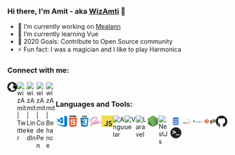 ### Hi there, I'm Amit - aka [WizAmti][website] 👋

- 🔭 I’m currently working on [Mealann](htts://mealann.com)
- 🌱 I’m currently learning Vue
- 🥅 2020 Goals: Contribute to Open Source community
- ⚡ Fun fact: I was a magician and I like to play Harmonica

### Connect with me:

[<img align="left" alt="wizAmit.com" width="22px" src="https://raw.githubusercontent.com/iconic/open-iconic/master/svg/globe.svg" />][website]
[<img align="left" alt="wizAmit | Twitter" width="22px" src="https://cdn.jsdelivr.net/npm/simple-icons@v3/icons/twitter.svg" />][twitter]
[<img align="left" alt="wizAmit | LinkedIn" width="22px" src="https://cdn.jsdelivr.net/npm/simple-icons@v3/icons/linkedin.svg" />][linkedin]
[<img align="left" alt="wizAmit | CodePen" width="22px" src="https://cdn.jsdelivr.net/npm/simple-icons@v3/icons/codepen.svg" />][codepen]
[<img align="left" alt="wizAmit | Behance" width="22px" src="https://cdn.jsdelivr.net/npm/simple-icons@v3/icons/behance.svg" />][behance]

<br />

### Languages and Tools:

<img align="left" alt="Visual Studio Code" width="26px" src="https://raw.githubusercontent.com/github/explore/80688e429a7d4ef2fca1e82350fe8e3517d3494d/topics/visual-studio-code/visual-studio-code.png" />
<img align="left" alt="HTML5" width="26px" src="https://raw.githubusercontent.com/github/explore/80688e429a7d4ef2fca1e82350fe8e3517d3494d/topics/html/html.png" />
<img align="left" alt="CSS3" width="26px" src="https://raw.githubusercontent.com/github/explore/80688e429a7d4ef2fca1e82350fe8e3517d3494d/topics/css/css.png" />
<img align="left" alt="Sass" width="26px" src="https://raw.githubusercontent.com/github/explore/80688e429a7d4ef2fca1e82350fe8e3517d3494d/topics/sass/sass.png" />
<img align="left" alt="JavaScript" width="26px" src="https://raw.githubusercontent.com/github/explore/80688e429a7d4ef2fca1e82350fe8e3517d3494d/topics/javascript/javascript.png" />
<img align="left" alt="Angular" width="26px" src="https://avatars0.githubusercontent.com/u/139426" />
<img align="left" alt="Vue" width="26px" src="https://avatars3.githubusercontent.com/u/6128107" />
<img align="left" alt="Laravel" width="26px" src="https://avatars3.githubusercontent.com/u/958072" />
<img align="left" alt="Node.js" width="26px" src="https://raw.githubusercontent.com/github/explore/80688e429a7d4ef2fca1e82350fe8e3517d3494d/topics/nodejs/nodejs.png" />
<img align="left" alt="NestJs" width="26px" src="https://avatars1.githubusercontent.com/u/28507035" />
<img align="left" alt="SQL" width="26px" src="https://raw.githubusercontent.com/github/explore/80688e429a7d4ef2fca1e82350fe8e3517d3494d/topics/sql/sql.png" />
<img align="left" alt="MySQL" width="26px" src="https://raw.githubusercontent.com/github/explore/80688e429a7d4ef2fca1e82350fe8e3517d3494d/topics/mysql/mysql.png" />
<img align="left" alt="MongoDB" width="26px" src="https://raw.githubusercontent.com/github/explore/80688e429a7d4ef2fca1e82350fe8e3517d3494d/topics/mongodb/mongodb.png" />
<img align="left" alt="Git" width="26px" src="https://raw.githubusercontent.com/github/explore/80688e429a7d4ef2fca1e82350fe8e3517d3494d/topics/git/git.png" />
<img align="left" alt="GitHub" width="26px" src="https://raw.githubusercontent.com/github/explore/78df643247d429f6cc873026c0622819ad797942/topics/github/github.png" />
<img align="left" alt="HTML5" width="26px" src="https://raw.githubusercontent.com/github/explore/80688e429a7d4ef2fca1e82350fe8e3517d3494d/topics/terminal/terminal.png" />

<br />
<br />

[website]: https://www.wizamit.com
[twitter]: https://twitter.com/Wiz_Amit
[behance]: https://www.behance.net/wiz-amit
[codepen]: https://codepen.io/wiz_amit
[linkedin]: https://www.linkedin.com/in/amit-hazra
